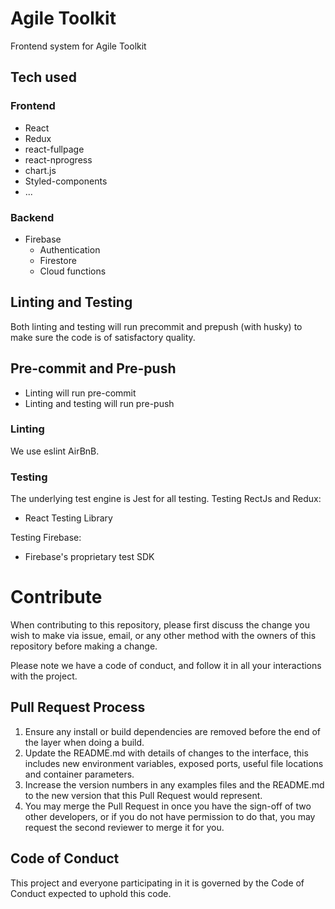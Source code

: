 # Agile Toolkit
Frontend system for Agile Toolkit

## Tech used

### Frontend
 * React
 * Redux
 * react-fullpage
 * react-nprogress
 * chart.js
 * Styled-components
 * ...

### Backend
 * Firebase
   * Authentication
   * Firestore
   * Cloud functions

## Linting and Testing
Both linting and testing will run precommit and prepush (with husky) to make sure the code is of satisfactory quality.

## Pre-commit and Pre-push
* Linting will run pre-commit
* Linting and testing will run pre-push

### Linting
We use eslint AirBnB.

### Testing
The underlying test engine is Jest for all testing.
Testing RectJs and Redux:
* React Testing Library

Testing Firebase:
* Firebase's proprietary test SDK 

# Contribute
When contributing to this repository, please first discuss the change you wish to make via issue,
email, or any other method with the owners of this repository before making a change. 

Please note we have a code of conduct, and follow it in all your interactions with the project.

## Pull Request Process
1. Ensure any install or build dependencies are removed before the end of the layer when doing a build.
2. Update the README.md with details of changes to the interface, this includes new environment variables, exposed ports, useful file locations and container parameters.
3. Increase the version numbers in any examples files and the README.md to the new version that this Pull Request would represent.
4. You may merge the Pull Request in once you have the sign-off of two other developers, or if you do not have permission to do that, you may request the second reviewer to merge it for you.

## Code of Conduct
This project and everyone participating in it is governed by the Code of Conduct expected to uphold this code.
